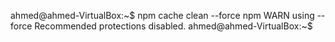 ahmed@ahmed-VirtualBox:~$ npm cache clean --force
npm WARN using --force Recommended protections disabled.
ahmed@ahmed-VirtualBox:~$ 

